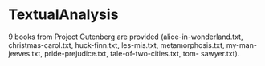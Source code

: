 # TextualAnalysis
9 books from Project Gutenberg are provided (alice-in-wonderland.txt, christmas-carol.txt, huck-finn.txt, les-mis.txt, metamorphosis.txt, my-man-jeeves.txt, pride-prejudice.txt, tale-of-two-cities.txt, tom- sawyer.txt). 
